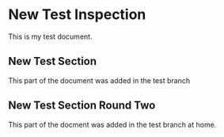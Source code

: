 # New Test Inspection

This is my test document.

## New Test Section

This part of the document was added in the test branch

## New Test Section Round Two

This part of the docment was added in the test branch at home.
